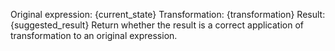 Original expression: {current_state}
Transformation: {transformation}
Result: {suggested_result}
Return whether the result is a correct application of transformation to an original expression.
